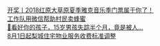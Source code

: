   
[开奖丨2018红原大草原夏季雅克音乐季门票属于你了！](http://www.dianyue.me/archives/619/69gz2db89fofls92/)  
[工作队用微信帮助村民卖蜂蜜](http://www.dianyue.me/archives/553/gfjkfgs3tevuec6w/)  
[🔴看好你的孩子，15岁男孩失踪半个月，竟是被人...](http://www.dianyue.me/archives/652/5swwml58yt43rtwh/)  
[8月1日起梨城住宅物业服务收费标准调整](http://www.dianyue.me/archives/192/bcsxdp67ac51xeu0/)